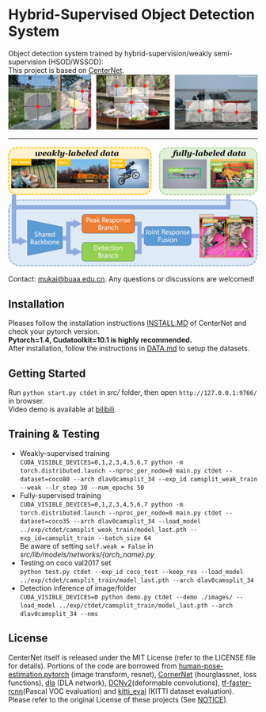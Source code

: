 # Hybrid-Supervised Object Detection System  

Object detection system trained by hybrid-supervision/weakly semi-supervision (HSOD/WSSOD):  
This project is based on [CenterNet](https://github.com/xingyizhou/CenterNet).  
![](readme/fig2.png)

***
 
![](readme/fig1.png)
       


Contact: [mukai@buaa.edu.cn](mailto:mukai@buaa.edu.cn). Any questions or discussions are welcomed! 


## Installation


Pleases follow the installation instructions [INSTALL.MD](https://github.com/xingyizhou/CenterNet/blob/master/readme/INSTALL.md) of CenterNet and check your pytorch version.  
**Pytorch=1.4, Cudatoolkit=10.1 is highly recommended.**  
After installation, follow the instructions in [DATA.md](readme/DATA.md) to setup the datasets.

## Getting Started

Run `python start.py ctdet` in *src/* folder, then open `http://127.0.0.1:9766/` in browser.  
Video demo is available at [bilibili](https://www.bilibili.com/video/BV1LU4y1K75W/).

## Training & Testing

- Weakly-supervised training  
`CUDA_VISIBLE_DEVICES=0,1,2,3,4,5,6,7 python -m torch.distributed.launch --nproc_per_node=8 main.py ctdet --dataset=coco80 --arch dlav0camsplit_34 --exp_id camsplit_weak_train --weak --lr_step 30 --num_epochs 50`
- Fully-supervised training  
`CUDA_VISIBLE_DEVICES=0,1,2,3,4,5,6,7 python -m torch.distributed.launch --nproc_per_node=8 main.py ctdet --dataset=coco35 --arch dlav0camsplit_34 --load_model ../exp/ctdet/camsplit_weak_train/model_last.pth --exp_id=camsplit_train --batch_size 64`  
Be aware of setting `self.weak = False` in *src/lib/models/networks/{arch_name}.py*
- Testing on coco val2017 set  
`python test.py ctdet --exp_id coco_test --keep_res --load_model ../exp/ctdet/camsplit_train/model_last.pth --arch dlav0camsplit_34`
- Detection inference of image/folder  
`CUDA_VISIBLE_DEVICES=0 python demo.py ctdet --demo ./images/ --load_model ../exp/ctdet/camsplit_train/model_last.pth --arch dlav0camsplit_34 --nms`

## License

CenterNet itself is released under the MIT License (refer to the LICENSE file for details).
Portions of the code are borrowed from [human-pose-estimation.pytorch](https://github.com/Microsoft/human-pose-estimation.pytorch) (image transform, resnet), [CornerNet](https://github.com/princeton-vl/CornerNet) (hourglassnet, loss functions), [dla](https://github.com/ucbdrive/dla) (DLA network), [DCNv2](https://github.com/CharlesShang/DCNv2)(deformable convolutions), [tf-faster-rcnn](https://github.com/endernewton/tf-faster-rcnn)(Pascal VOC evaluation) and [kitti_eval](https://github.com/prclibo/kitti_eval) (KITTI dataset evaluation). Please refer to the original License of these projects (See [NOTICE](NOTICE)).
